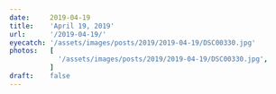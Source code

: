 ```yaml
---
date:     2019-04-19
title:    'April 19, 2019'
url:      '/2019-04-19/'
eyecatch: '/assets/images/posts/2019/2019-04-19/DSC00330.jpg'
photos:   [
            '/assets/images/posts/2019/2019-04-19/DSC00330.jpg',
          ]
draft:    false
---
```

